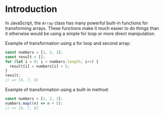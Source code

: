 # Introduction

In JavaScript, the `Array` class has many powerful built-in functions for transforming arrays. These functions make it much easier to do things than it otherwise would be using a simple for loop or more direct manipulation.

Example of transformation using a for loop and second array:

```javascript
const numbers = [1, 2, 3];
const result = [];
for (let i = 0; i < numbers.length; i++) {
  result[i] = numbers[i] + 5;
}
result;
// => [6, 7, 8]
```

Example of transformation using a built-in method:

```javascript
const numbers = [1, 2, 3];
numbers.map((n) => n + 5);
// => [6, 7, 8]
```
